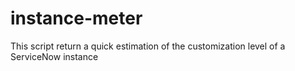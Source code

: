 # instance-meter
This script return a quick estimation of the customization level of a ServiceNow instance
